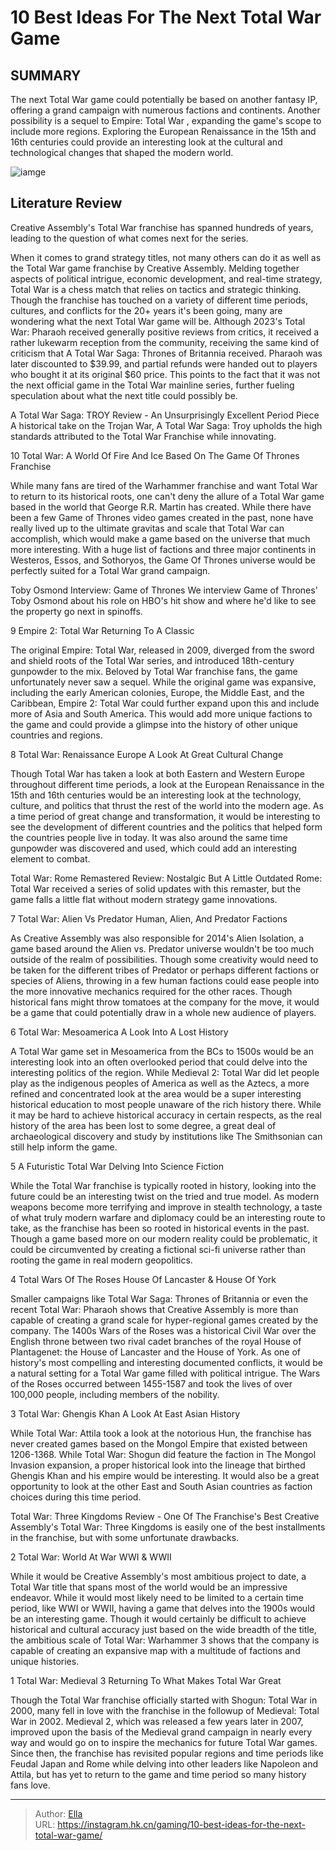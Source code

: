 # 10 Best Ideas For The Next Total War Game


## SUMMARY 


 The next 
Total War
 game could potentially be based on another fantasy IP, offering a grand campaign with numerous factions and continents. 
 Another possibility is a sequel to 
Empire: Total War
, expanding the game&#39;s scope to include more regions. 
 Exploring the European Renaissance in the 15th and 16th centuries could provide an interesting look at the cultural and technological changes that shaped the modern world. 

![iamge](https://static1.srcdn.com/wordpress/wp-content/uploads/2024/01/10-best-ideas-for-the-next-total-war-game.jpg)

## Literature Review

Creative Assembly&#39;s Total War franchise has spanned hundreds of years, leading to the question of what comes next for the series.




When it comes to grand strategy titles, not many others can do it as well as the Total War game franchise by Creative Assembly. Melding together aspects of political intrigue, economic development, and real-time strategy, Total War is a chess match that relies on tactics and strategic thinking. Though the franchise has touched on a variety of different time periods, cultures, and conflicts for the 20&#43; years it&#39;s been going, many are wondering what the next Total War game will be.
Although 2023&#39;s Total War: Pharaoh received generally positive reviews from critics, it received a rather lukewarm reception from the community, receiving the same kind of criticism that A Total War Saga: Thrones of Britannia received. Pharaoh was later discounted to $39.99, and partial refunds were handed out to players who bought it at its original $60 price. This points to the fact that it was not the next official game in the Total War mainline series, further fueling speculation about what the next title could possibly be.
            
 
 A Total War Saga: TROY Review - An Unsurprisingly Excellent Period Piece 
A historical take on the Trojan War, A Total War Saga: Troy upholds the high standards attributed to the Total War Franchise while innovating.












 








 10  Total War: A World Of Fire And Ice 
Based On The Game Of Thrones Franchise
        

While many fans are tired of the Warhammer franchise and want Total War to return to its historical roots, one can&#39;t deny the allure of a Total War game based in the world that George R.R. Martin has created. While there have been a few Game of Thrones video games created in the past, none have really lived up to the ultimate gravitas and scale that Total War can accomplish, which would make a game based on the universe that much more interesting. With a huge list of factions and three major continents in Westeros, Essos, and Sothoryos, the Game Of Thrones universe would be perfectly suited for a Total War grand campaign.
            
 
 Toby Osmond Interview: Game of Thrones 
We interview Game of Thrones&#39; Toby Osmond about his role on HBO&#39;s hit show and where he&#39;d like to see the property go next in spinoffs.








 9  Empire 2: Total War 
Returning To A Classic


 







The original Empire: Total War, released in 2009, diverged from the sword and shield roots of the Total War series, and introduced 18th-century gunpowder to the mix. Beloved by Total War franchise fans, the game unfortunately never saw a sequel. While the original game was expansive, including the early American colonies, Europe, the Middle East, and the Caribbean, Empire 2: Total War could further expand upon this and include more of Asia and South America. This would add more unique factions to the game and could provide a glimpse into the history of other unique countries and regions.





 8  Total War: Renaissance Europe 
A Look At Great Cultural Change
        

Though Total War has taken a look at both Eastern and Western Europe throughout different time periods, a look at the European Renaissance in the 15th and 16th centuries would be an interesting look at the technology, culture, and politics that thrust the rest of the world into the modern age.
As a time period of great change and transformation, it would be interesting to see the development of different countries and the politics that helped form the countries people live in today. It was also around the same time gunpowder was discovered and used, which could add an interesting element to combat.
            
 
 Total War: Rome Remastered Review: Nostalgic But A Little Outdated 
Rome: Total War received a series of solid updates with this remaster, but the game falls a little flat without modern strategy game innovations.








 7  Total War: Alien Vs Predator 
Human, Alien, And Predator Factions
        

As Creative Assembly was also responsible for 2014&#39;s Alien Isolation, a game based around the Alien vs. Predator universe wouldn&#39;t be too much outside of the realm of possibilities. Though some creativity would need to be taken for the different tribes of Predator or perhaps different factions or species of Aliens, throwing in a few human factions could ease people into the more innovative mechanics required for the other races. Though historical fans might throw tomatoes at the company for the move, it would be a game that could potentially draw in a whole new audience of players.





 6  Total War: Mesoamerica 
A Look Into A Lost History
        

A Total War game set in Mesoamerica from the BCs to 1500s would be an interesting look into an often overlooked period that could delve into the interesting politics of the region. While Medieval 2: Total War did let people play as the indigenous peoples of America as well as the Aztecs, a more refined and concentrated look at the area would be a super interesting historical education to most people unaware of the rich history there.
While it may be hard to achieve historical accuracy in certain respects, as the real history of the area has been lost to some degree, a great deal of archaeological discovery and study by institutions like The Smithsonian can still help inform the game.





 5  A Futuristic Total War 
Delving Into Science Fiction
        

While the Total War franchise is typically rooted in history, looking into the future could be an interesting twist on the tried and true model. As modern weapons become more terrifying and improve in stealth technology, a taste of what truly modern warfare and diplomacy could be an interesting route to take, as the franchise has been so rooted in historical events in the past. Though a game based more on our modern reality could be problematic, it could be circumvented by creating a fictional sci-fi universe rather than rooting the game in real modern geopolitics.





 4  Total Wars Of The Roses 
House Of Lancaster &amp; House Of York
        

Smaller campaigns like Total War Saga: Thrones of Britannia or even the recent Total War: Pharaoh shows that Creative Assembly is more than capable of creating a grand scale for hyper-regional games created by the company. The 1400s Wars of the Roses was a historical Civil War over the English throne between two rival cadet branches of the royal House of Plantagenet: the House of Lancaster and the House of York. As one of history&#39;s most compelling and interesting documented conflicts, it would be a natural setting for a Total War game filled with political intrigue.
The Wars of the Roses occurred between 1455-1587 and took the lives of over 100,000 people, including members of the nobility. 






 3  Total War: Ghengis Khan 
A Look At East Asian History


 







While Total War: Attila took a look at the notorious Hun, the franchise has never created games based on the Mongol Empire that existed between 1206-1368. While Total War: Shogun did feature the faction in The Mongol Invasion expansion, a proper historical look into the lineage that birthed Ghengis Khan and his empire would be interesting. It would also be a great opportunity to look at the other East and South Asian countries as faction choices during this time period.
            
 
 Total War: Three Kingdoms Review - One Of The Franchise&#39;s Best 
Creative Assembly&#39;s Total War: Three Kingdoms is easily one of the best installments in the franchise, but with some unfortunate drawbacks.








 2  Total War: World At War 
WWI &amp; WWII
        

While it would be Creative Assembly&#39;s most ambitious project to date, a Total War title that spans most of the world would be an impressive endeavor. While it would most likely need to be limited to a certain time period, like WWI or WWII, having a game that delves into the 1900s would be an interesting game. Though it would certainly be difficult to achieve historical and cultural accuracy just based on the wide breadth of the title, the ambitious scale of Total War: Warhammer 3 shows that the company is capable of creating an expansive map with a multitude of factions and unique histories.





 1  Total War: Medieval 3 
Returning To What Makes Total War Great


 







Though the Total War franchise officially started with Shogun: Total War in 2000, many fell in love with the franchise in the followup of Medieval: Total War in 2002. Medieval 2, which was released a few years later in 2007, improved upon the basis of the Medieval grand campaign in nearly every way and would go on to inspire the mechanics for future Total War games. Since then, the franchise has revisited popular regions and time periods like Feudal Japan and Rome while delving into other leaders like Napoleon and Attila, but has yet to return to the game and time period so many history fans love. 

---

> Author: [Ella](https://instagram.hk.cn/)  
> URL: https://instagram.hk.cn/gaming/10-best-ideas-for-the-next-total-war-game/  

